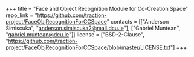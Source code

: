 +++
title = "Face and Object Recognition Module for Co-Creation Space"
repo_link = "https://github.com/traction-project/FaceObjRecognitionForCCSpace"
contacts = [["Anderson Simiscuka", "anderson.simiscuka2@mail.dcu.ie"], ["Gabriel Muntean", "gabriel.muntean@dcu.ie"]]
license = ["BSD-2-Clause", "https://github.com/traction-project/FaceObjRecognitionForCCSpace/blob/master/LICENSE.txt"]
+++
